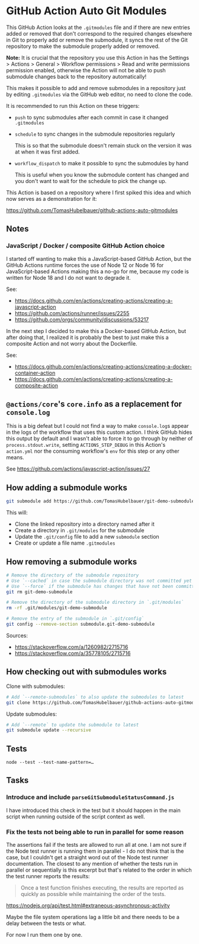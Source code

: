 # GitHub Action **Auto Git Modules**

This GitHub Action looks at the `.gitmodules` file and if there are new entries
added or removed that don't correspond to the required changes elsewhere in Git
to properly add or remove the submodule, it syncs the rest of the Git repository
to make the submodule properly added or removed.

**Note:** It is crucial that the repository you use this Action in has the
Settings > Actions > General > Workflow permissions > Read and write permissions
permission enabled, otherwise the Action will not be able to push submodule
changes back to the repository automatically!

This makes it possible to add and remove submodules in a repository just by
editing `.gitmodules` via the GitHub web editor, no need to clone the code.

It is recommended to run this Action on these triggers:

- `push` to sync submodules after each commit in case it changed `.gitmodules`

- `schedule` to sync changes in the submodule repositories regularly

  This is so that the submodule doesn't remain stuck on the version it was at
  when it was first added.

- `workflow_dispatch` to make it possible to sync the submodules by hand

  This is useful when you know the submodule content has changed and you don't
  want to wait for the schedule to pick the change up.

This Action is based on a repository where I first spiked this idea and which
now serves as a demonstration for it:

https://github.com/TomasHubelbauer/github-actions-auto-gitmodules 

## Notes

### JavaScript / Docker / composite GitHub Action choice

I started off wanting to make this a JavaScript-based GitHub Action, but the
GitHub Actions runtime forces the use of Node 12 or Node 16 for JavaScript-based
Actions making this a no-go for me, because my code is written for Node 18 and I
do not want to degrade it.

See:
- https://docs.github.com/en/actions/creating-actions/creating-a-javascript-action
- https://github.com/actions/runner/issues/2255 
- https://github.com/orgs/community/discussions/53217

In the next step I decided to make this a Docker-based GitHub Action, but after
doing that, I realized it is probably the best to just make this a composite
Action and not worry about the Dockerfile.

See:
- https://docs.github.com/en/actions/creating-actions/creating-a-docker-container-action
- https://docs.github.com/en/actions/creating-actions/creating-a-composite-action

## `@actions/core`'s `core.info` as a replacement for `console.log`

This is a big defeat but I could not find a way to make `console.log`s appear in
the logs of the workflow that uses this custom action.
I think GitHub hides this output by default and I wasn't able to force it to go
through by neither of `process.stdout.write`, setting `ACTIONS_STEP_DEBUG` in
this Action's `action.yml` nor the consuming workflow's `env` for this step or
any other means.

See https://github.com/actions/javascript-action/issues/27

## How adding a submodule works

```sh
git submodule add https://github.com/TomasHubelbauer/git-demo-submodule
```

This will:

- Clone the linked repository into a directory named after it
- Create a directory in `.git/modules` for the submodule
- Update the `.git/config` file to add a new `submodule` section
- Create or update a file name `.gitmodules`

## How removing a submodule works

```sh
# Remove the directory of the submodule repository
# Use `--cached` in case the submodule directory was not committed yet
# Use `--force` if the submodule has changes that have not been committed yet
git rm git-demo-submodule

# Remove the directory of the submodule directory in `.git/modules`
rm -rf .git/modules/git-demo-submodule

# Remove the entry of the submodule in `.git/config`
git config --remove-section submodule.git-demo-submodule
```

Sources:

- https://stackoverflow.com/a/1260982/2715716
- https://stackoverflow.com/a/35778105/2715716

## How checking out with submodules works

Clone with submodules:

```sh
# Add `--remote-submodules` to also update the submodules to latest
git clone https://github.com/TomasHubelbauer/github-actions-auto-gitmodules --recurse-submodules
```

Update submodules:

```sh
# Add `--remote` to update the submodule to latest
git submodule update --recursive
```

## Tests

`node --test --test-name-pattern=…`

## Tasks

### Introduce and include `parseGitSubmoduleStatusCommand.js`

I have introduced this check in the test but it should happen in the main script
when running outside of the script context as well.

### Fix the tests not being able to run in parallel for some reason

The assertions fail if the tests are allowed to run all at one.
I am not sure if the Node test runner is running them in parallel - I do not
think that is the case, but I couldn't get a straight word out of the Node test
runner documentation.
The closest to any mention of whether the tests run in parallel or sequentially
is this excerpt but that's related to the order in which the test runner reports
the results:

> Once a test function finishes executing, the results are reported as quickly
> as possible while maintaining the order of the tests.

https://nodejs.org/api/test.html#extraneous-asynchronous-activity

Maybe the file system operations lag a little bit and there needs to be a delay
between the tests or what.

For now I run them one by one.
